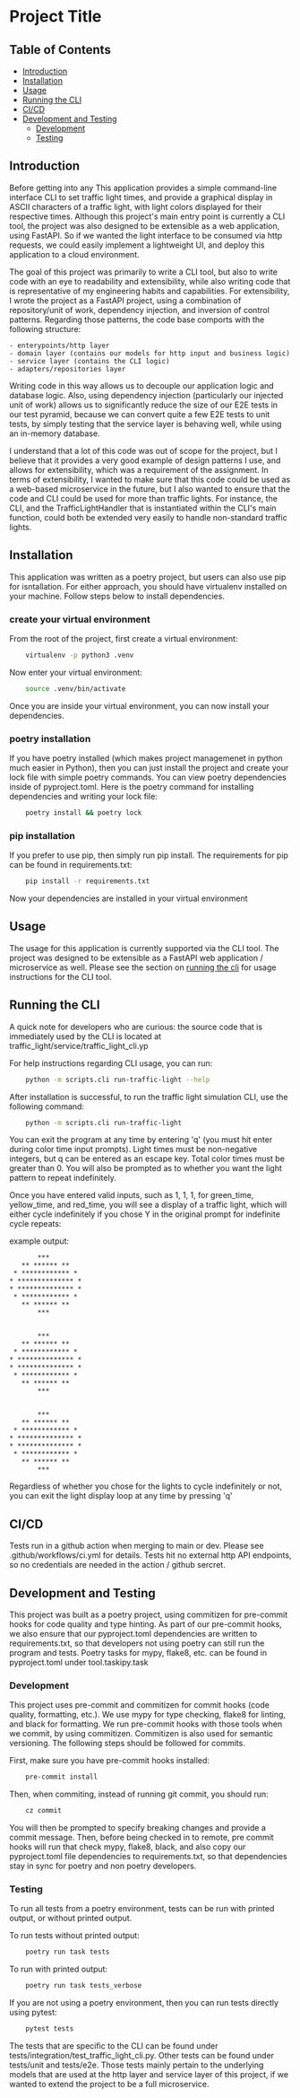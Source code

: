 # Project Title

## Table of Contents
- [Introduction](#introduction)
- [Installation](#installation)
- [Usage](#usage)
- [Running the CLI](#running-the-cli)
- [CI/CD](#cicd)
- [Development and Testing](#development-and-testing)
    - [Development](#development)
    - [Testing](#testing)

## Introduction
Before getting into any 
This application provides a simple command-line interface CLI to set traffic light times, and provide a graphical display in ASCII characters of a traffic light, with light colors displayed for their respective times. Although this project's main entry point is currently a CLI tool, the project was also designed to be extensible as a web application, using FastAPI. So if we wanted the light interface to be consumed via http requests, we could easily implement a lightweight UI, and deploy this application to a cloud environment.

The goal of this project was primarily to write a CLI tool, but also to write code with an eye to readability and extensibility, while also writing code that is representative of my engineering habits and capabilities. For extensibility, I wrote the project as a FastAPI project, using a combination of repository/unit of work, dependency injection, and inversion of control patterns. Regarding those patterns, the code base comports with the following structure:

    - enterypoints/http layer
    - domain layer (contains our models for http input and business logic)
    - service layer (contains the CLI logic)
    - adapters/repositories layer

Writing code in this way allows us to decouple our application logic and database logic. Also, using dependency injection (particularly our injected unit of work) allows us to significantly reduce the size of our E2E tests in our test pyramid, because we can convert quite a few E2E tests to unit tests, by simply testing that the service layer is behaving well, while using an in-memory database.

I understand that a lot of this code was out of scope for the project, but I believe that it provides a very good example of design patterns I use, and allows for extensibility, which was a requirement of the assignment. In terms of extensibility, I wanted to make sure that this code could be used as a web-based microservice in the future, but I also wanted to ensure that the code and CLI could be used for more than traffic lights. For instance, the CLI, and the TrafficLightHandler that is instantiated within the CLI's main function, could both be extended very easily to handle non-standard traffic lights.

## Installation
This application was written as a poetry project, but users can also use pip for isntallation. For either approach, you should have virtualenv installed on your machine. Follow steps below to install dependencies.

### create your virtual environment
From the root of the project, first create a virtual environment:

```bash
    virtualenv -p python3 .venv
```

Now enter your virtual environment:

```bash
    source .venv/bin/activate
```

Once you are inside your virtual environment, you can now install your dependencies.

### poetry installation
If you have poetry installed (which makes project managemenet in python much easier in Python), then you can just install the project and create your lock file with simple poetry commands. You can view poetry dependencies inside of pyproject.toml. Here is the poetry command for installing dependencies and writing your lock file:

```bash
    poetry install && poetry lock
```

### pip installation
If you prefer to use pip, then simply run pip install. The requirements for pip can be found in requirements.txt:

```bash
    pip install -r requirements.txt
```

Now your dependencies are installed in your virtual environment

## Usage
The usage for this application is currently supported via the CLI tool. The project was designed to be extensible as a FastAPI web application / microservice as well. Please see the section on [running the cli](#running-the-cli) for usage instructions for the CLI tool.

## Running the CLI
A quick note for developers who are curious: the source code that is immediately used by the CLI is located at traffic_light/service/traffic_light_cli.yp

For help instructions regarding CLI usage, you can run:

```bash
    python -m scripts.cli run-traffic-light --help
```

After installation is successful, to run the traffic light simulation CLI, use the following command:


```bash
    python -m scripts.cli run-traffic-light
```

You can exit the program at any time by entering 'q' (you must hit enter during color time input prompts). Light times must be non-negative integers, but q can be entered as an escape key. Total color times must be greater than 0. You will also be prompted as to whether you want the light pattern to repeat indefinitely. 

Once you have entered valid inputs, such as 1, 1, 1, for green_time, yellow_time, and red_time, you will see a display of a traffic light, which will either cycle indefinitely if you chose Y in the original prompt for indefinite cycle repeats:

example output:

```
       ***
   ** ****** **
 * ************ *
* ************** *
* ************** *
 * ************ *
   ** ****** **
       ***


       ***
   ** ****** **
 * ************ *
* ************** *
* ************** *
 * ************ *
   ** ****** **
       ***


       ***
   ** ****** **
 * ************ *
* ************** *
* ************** *
 * ************ *
   ** ****** **
       ***
```

Regardless of whether you chose for the lights to cycle indefinitely or not, you can exit the light display loop at any time by pressing 'q'

## CI/CD
Tests run in a github action when merging to main or dev. Please see .github/workflows/ci.yml for details. Tests hit no external http API endpoints, so no credentials are needed in the action / github sercret.

## Development and Testing
This project was built as a poetry project, using commitizen for pre-commit hooks for code quality and type hinting. As part of our pre-commit hooks, we also ensure that our pyproject.toml dependencies are written to requirements.txt, so that developers not using poetry can still run the program and tests. Poetry tasks for mypy, flake8, etc. can be found in pyproject.toml under tool.taskipy.task

### Development
This project uses pre-commit and commitizen for commit hooks (code quality, formatting, etc.). We use mypy for type checking, flake8 for linting, and black for formatting. We run pre-commit hooks with those tools when we commit, by using commitizen. Commitizen is also used for semantic versioning. The following steps should be followed for commits.

First, make sure you have pre-commit hooks installed:

```bash
    pre-commit install
```

Then, when commiting, instead of running git commit, you should run:

```bash
    cz commit
```

You will then be prompted to specify breaking changes and provide a commit message. Then, before being checked in to remote, pre commit hooks will run that check mypy, flake8, black, and also copy our pyproject.toml file dependencies to requirements.txt, so that dependencies stay in sync for poetry and non poetry developers.

### Testing
To run all tests from a poetry environment, tests can be run with printed output, or without printed output. 

To run tests without printed output:

```bash
    poetry run task tests
```

To run with printed output:

```bash
    poetry run task tests_verbose
```

If you are not using a poetry environment, then you can run tests directly using pytest:

```bash
    pytest tests
```

The tests that are specific to the CLI can be found under tests/integration/test_traffic_light_cli.py. Other tests can be found under tests/unit and tests/e2e. Those tests mainly pertain to the underlying models that are used at the http layer and service layer of this project, if we wanted to extend the project to be a full microservice.
